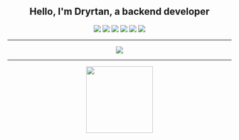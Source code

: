 <div align="center">
  <h2>Hello, I'm Dryrtan, a backend developer</h2>
  <p></p>
  <a href="#"><img src="https://img.shields.io/badge/Python-3776AB?style=for-the-badge&logo=python&logoColor=white"/></a>
  <a href="#"><img src="https://img.shields.io/badge/-Delphi-E72532?logo=delphi&logoColor=white&style=for-the-badge"/></a>
  <a href="#"><img src="https://img.shields.io/badge/JavaScript-F7DF1E?style=for-the-badge&logo=javascript&logoColor=black"/></a>
  <a href="#"><img src="https://img.shields.io/badge/Docker-2496ED?style=for-the-badge&logo=docker&logoColor=white"/></a>
  <a href="#"><img src="https://img.shields.io/badge/Linux-E34F26?style=for-the-badge&logo=linux&logoColor=black"/></a>
  <a href="#"><img src="https://img.shields.io/badge/PHP-777BB4?style=for-the-badge&logo=php&logoColor=white"/></a>
</div>
<hr>
<div align="center">
  <a href="https://t.me/dryrtan" target="_blank">
    <img src="https://img.shields.io/badge/Telegram-2CA5E0?style=for-the-badge&logo=telegram&logoColor=white" target="_blank">
  </a>
</div>
<hr>
<div align="center">
  <a href="https://spotify-github-profile.vercel.app/api/view.svg?uid=31pxt35poytv673mrgk7pxjtbcsy&redirect=true" target="_blank"> 
    <img height="150em" src="https://spotify-github-profile.vercel.app/api/view.svg?uid=31pxt35poytv673mrgk7pxjtbcsy&cover_image=true&theme=novatorem&show_offline=true&background_color=121212&interchange=true&bar_color=53b14f&bar_color_cover=true"/>
  </a>
</div>

<!--
Se você está lendo isso, significa que você está bisbilhotando minhas coisas... Deixa de ser curioso rapá
-->

